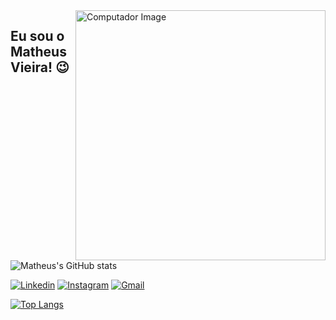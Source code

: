 <img src="https://cdni.iconscout.com/illustration/premium/thumb/react-native-programmer-7464458-6109661.png" min-width="400px" max-width="400px" width="400px" align="right" alt="Computador Image" title="Computador Image">

## Eu sou o Matheus Vieira! 😉
![Matheus's GitHub stats](https://github-readme-stats.vercel.app/api?username=eumatheusvieira&show_icons=true&theme=radical)

[![Linkedin](https://img.shields.io/badge/LinkedIn-0077B5?style=for-the-badge&logo=linkedin&logoColor=white)](https://www.linkedin.com/in/eumatheusvieira/)
[![Instagram](https://img.shields.io/badge/Instagram-E4405F?style=for-the-badge&logo=instagram&logoColor=white)](https://www.instagram.com/eumatheusvieira/)
[![Gmail](https://img.shields.io/badge/Gmail-D14836?style=for-the-badge&logo=gmail&logoColor=white)](mailto:contato.matheusrocha01@gmail.com)





[![Top Langs](https://github-readme-stats.vercel.app/api/top-langs/?username=eumatheusvieira)](https://github.com/anuraghazra/github-readme-stats)
